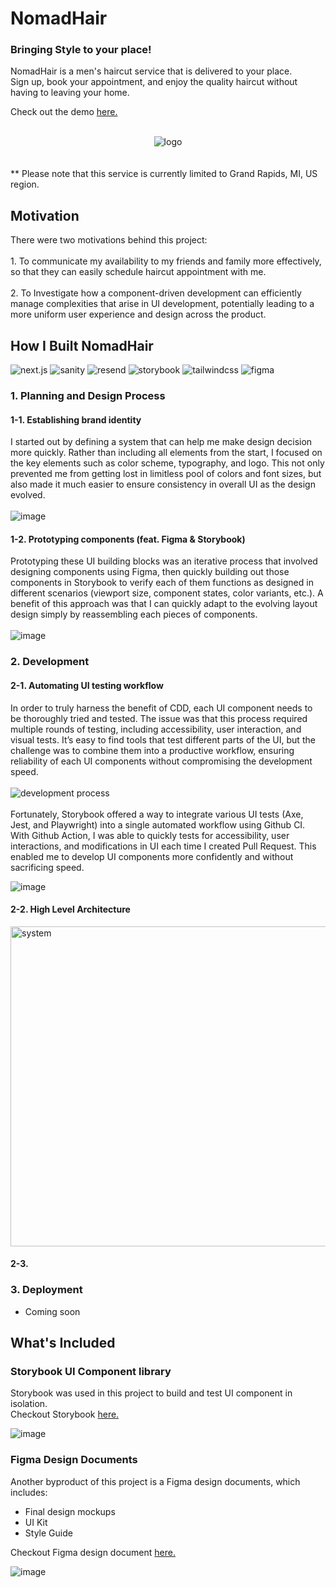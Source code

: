 # NomadHair

### Bringing Style to your place!

<p>
  NomadHair is a men's haircut service that is delivered to your place.</br>
  Sign up, book your appointment, and enjoy the quality haircut without having to leaving your home.
</p>
<p>Check out the demo <a href="www.nomadhair.co">here.</a></p>
<br>
<div align="center">
  <img src="https://github.com/tnamdevnote/nomadhair/assets/44216709/5fdd27f1-8b11-462f-b585-a8e67c78be47" alt='logo'/>
</div>
<br>
<br>
<caption>** Please note that this service is currently limited to Grand Rapids, MI, US region.</caption>
<br>

<h2>Motivation</h2>
<p>
There were two motivations behind this project:
<br>
<br>
1. To communicate my availability to my friends and family more effectively, so that they can easily schedule haircut appointment with me.
<br>
<br>
2. To Investigate how a component-driven development can efficiently manage complexities that arise in UI development, potentially leading to a more uniform user experience and design across the product.
</p>

<h2>How I Built NomadHair</h2>
<div>
  <img src="https://img.shields.io/badge/Next.js-%23000000?logo=next.js" alt='next.js'/>
  <img src="https://img.shields.io/badge/Sanity-%23000000?logo=sanity" alt='sanity'/>
  <img src="https://img.shields.io/badge/Resend-%23000000?logo=resend" alt='resend'/>
  <img src="https://img.shields.io/badge/Storybook-%23ffffff?logo=storybook" alt='storybook'/>
  <img src="https://img.shields.io/badge/TailwindCSS-%23FFFFFF?logo=tailwindcss" alt='tailwindcss'/>
  <img src="https://img.shields.io/badge/Figma-%23FFFFFF?logo=figma" alt='figma'/>
</div>

### 1. Planning and Design Process
#### 1-1. Establishing brand identity
I started out by defining a system that can help me make design decision more quickly. Rather than including all elements from the start, I focused on the key elements such as color scheme, typography, and logo. This not only prevented me from getting lost in limitless pool of colors and font sizes, but also made it much easier to ensure consistency in overall UI as the design evolved.
<br>
<br>
![image](https://github.com/tnamdevnote/nomadhair/assets/44216709/9a056e64-4141-4e12-af78-eb7195968d4c)

#### 1-2. Prototyping components (feat. Figma & Storybook)
Prototyping these UI building blocks was an iterative process that involved designing components using Figma, then quickly building out those components in Storybook to verify each of them functions as designed in different scenarios (viewport size, component states, color variants, etc.). A benefit of this approach was that I can quickly adapt to the evolving layout design simply by reassembling each pieces of components. 
<br>
<br>
![image](https://github.com/tnamdevnote/nomadhair/assets/44216709/ba422348-0db4-41f9-929f-259fc2b77c7c)


### 2. Development
#### 2-1. Automating UI testing workflow
In order to truly harness the benefit of CDD, each UI component needs to be thoroughly tried and tested. The issue was that this process required multiple rounds of testing, including accessibility, user interaction, and visual tests. It’s easy to find tools that test different parts of the UI, but the challenge was to combine them into a productive workflow, ensuring reliability of each UI components without compromising the development speed.
<br>
<br>
<img src="https://github.com/tnamdevnote/nomadhair/assets/44216709/390569ee-fde9-4560-8abd-586474a60cc2" alt="development process" />
<br>
<br>
Fortunately, Storybook offered a way to integrate various UI tests (Axe, Jest, and Playwright) into a single automated workflow using Github CI. With Github Action, I was able to quickly tests for accessibility, user interactions, and modifications in UI each time I created Pull Request. This enabled me to develop UI components more confidently and without sacrificing speed.

![image](https://github.com/tnamdevnote/nomadhair/assets/44216709/e4988d0f-0268-4ec7-a9d3-7a20835b37f0)


#### 2-2. High Level Architecture


<img src="https://github.com/tnamdevnote/nomadhair/assets/44216709/2b62ce5b-2469-4943-adc3-3ecbcb81696a" width="512" alt="system" />


#### 2-3. 

### 3. Deployment
- Coming soon


<h2>What's Included</h2>

### Storybook UI Component library
Storybook was used in this project to build and test UI component in isolation.<br>
Checkout Storybook [here.](https://65f86d160015b8443704c163-ojovnerorg.chromatic.com/?path=/docs/atoms-avatar--docs)

![image](https://github.com/tnamdevnote/nomadhair/assets/44216709/630f6653-d52d-4fbb-bb8c-63fee24376ad)


### Figma Design Documents
Another byproduct of this project is a Figma design documents, which includes:
- Final design mockups
- UI Kit
- Style Guide <br>

Checkout Figma design document [here.](https://www.figma.com/design/cURR8cW2EUkTgpHLf5RiVW/NomadHair?node-id=1506%3A3194&t=hWKvw14LmD6E2GKy-1)

![image](https://github.com/tnamdevnote/nomadhair/assets/44216709/cc7a09e9-58bf-40a2-9d1c-4db7c60a839a)


